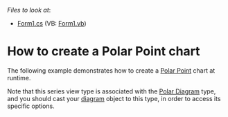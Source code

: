 <!-- default file list -->
*Files to look at*:

* [Form1.cs](./CS/Series_PolarPointChart/Form1.cs) (VB: [Form1.vb](./VB/Series_PolarPointChart/Form1.vb))
<!-- default file list end -->
# How to create a Polar Point chart


<p>The following example demonstrates how to create a <a href="http://devexpress.com/Help/Content.aspx?help=XtraCharts&document=CustomDocument3319.htm">Polar Point</a> chart at runtime.</p><p>Note that this series view type is associated with the <a href="http://devexpress.com/Help/Content.aspx?help=XtraCharts&document=CustomDocument5907.htm">Polar Diagram</a> type, and you should cast your <a href="http://devexpress.com/Help/Content.aspx?help=XtraCharts&document=CustomDocument6017.htm">diagram</a> object to this type, in order to access its specific options.</p>

<br/>



